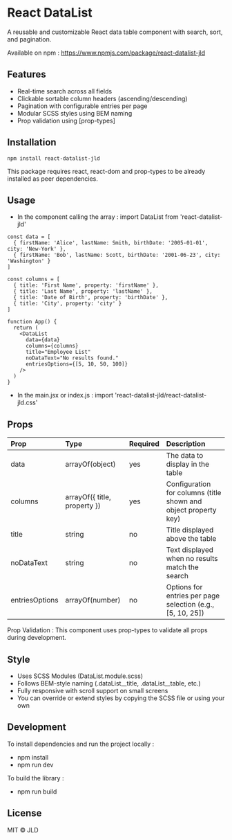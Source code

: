 # React DataList

A reusable and customizable React data table component with search, sort, and pagination.

Available on npm : https://www.npmjs.com/package/react-datalist-jld

## Features

- Real-time search across all fields
- Clickable sortable column headers (ascending/descending)
- Pagination with configurable entries per page
- Modular SCSS styles using BEM naming
- Prop validation using [prop-types]

## Installation
```
npm install react-datalist-jld
```
 This package requires react, react-dom and prop-types to be already installed as peer dependencies.

## Usage


- In the component calling the array :
import DataList from 'react-datalist-jld'
```
const data = [
  { firstName: 'Alice', lastName: Smith, birthDate: '2005-01-01', city: 'New-York' },
  { firstName: 'Bob', lastName: Scott, birthDate: '2001-06-23', city: 'Washington' }
]

const columns = [
  { title: 'First Name', property: 'firstName' },
  { title: 'Last Name', property: 'lastName' },
  { title: 'Date of Birth', property: 'birthDate' },
  { title: 'City', property: 'city' }
]

function App() {
  return (
    <DataList
      data={data}
      columns={columns}
      title="Employee List"
      noDataText="No results found."
      entriesOptions={[5, 10, 50, 100]}
    />
  )
}
```
- In the main.jsx or index.js :
import 'react-datalist-jld/react-datalist-jld.css'

## Props

|Prop              |Type                            |Required    |Description
|:-----------------|:-------------------------------|:-----------|:----------
|data              |arrayOf(object)                 |yes         |The data to display in the table  
|columns           |arrayOf({ title, property })    |yes         |Configuration for columns (title shown and object property key)  
|title             |string                          |no          |Title displayed above the table  
|noDataText        |string                          |no          |Text displayed when no results match the search  
|entriesOptions    |arrayOf(number)                 |no          |Options for entries per page selection (e.g., [5, 10, 25])  

Prop Validation : This component uses prop-types to validate all props during development.

## Style

- Uses SCSS Modules (DataList.module.scss)
- Follows BEM-style naming (.dataList__title, .dataList__table, etc.)
- Fully responsive with scroll support on small screens
- You can override or extend styles by copying the SCSS file or using your own

## Development

To install dependencies and run the project locally :  
- npm install  
- npm run dev  

To build the library :  
- npm run build

## License

MIT © JLD